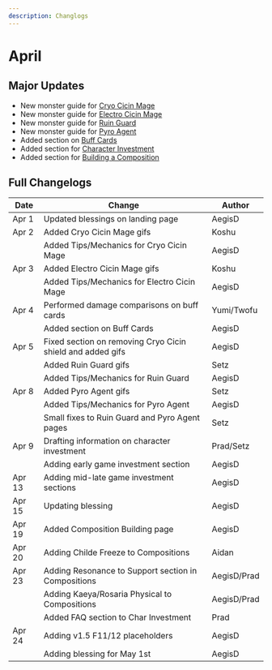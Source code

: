 ```yaml
---
description: Changlogs
---
```


# April

## Major Updates

* New monster guide for [Cryo Cicin Mage](../../monsters/fatui/cryo-cicin-mage.md)
* New monster guide for [Electro Cicin Mage](../../monsters/fatui/electro-cicin-mage.md)
* New monster guide for [Ruin Guard](../../monsters/ruin-constructs/ruin-guard.md)
* New monster guide for [Pyro Agent](../../monsters/fatui/pyro-agent.md)
* Added section on [Buff Cards](../../mechanics/buff-cards.md)
* Added section for [Character Investment](../../teambuilding/character-investment.md)
* Added section for [Building a Composition](../../teambuilding/building-a-composition/)

## Full Changelogs

| Date   | Change                                                     | Author      |
| ------ | ---------------------------------------------------------- | ----------- |
| Apr 1  | Updated blessings on landing page                          | AegisD      |
| Apr 2  | Added Cryo Cicin Mage gifs                                 | Koshu       |
|        | Added Tips/Mechanics for Cryo Cicin Mage                   | AegisD      |
| Apr 3  | Added Electro Cicin Mage gifs                              | Koshu       |
|        | Added Tips/Mechanics for Electro Cicin Mage                | AegisD      |
| Apr 4  | Performed damage comparisons on buff cards                 | Yumi/Twofu  |
|        | Added section on Buff Cards                                | AegisD      |
| Apr 5  | Fixed section on removing Cryo Cicin shield and added gifs | AegisD      |
|        | Added Ruin Guard gifs                                      | Setz        |
|        | Added Tips/Mechanics for Ruin Guard                        | AegisD      |
| Apr 8  | Added Pyro Agent gifs                                      | Setz        |
|        | Added Tips/Mechanics for Pyro Agent                        | AegisD      |
|        | Small fixes to Ruin Guard and Pyro Agent pages             | Setz        |
| Apr 9  | Drafting information on character investment               | Prad/Setz   |
|        | Adding early game investment section                       | AegisD      |
| Apr 13 | Adding mid-late game investment sections                   | AegisD      |
| Apr 15 | Updating blessing                                          | AegisD      |
| Apr 19 | Added Composition Building page                            | AegisD      |
| Apr 20 | Adding Childe Freeze to Compositions                       | Aidan       |
| Apr 23 | Adding Resonance to Support section in Compositions        | AegisD/Prad |
|        | Adding Kaeya/Rosaria Physical to Compositions              | AegisD/Prad |
|        | Added FAQ section to Char Investment                       | Prad        |
| Apr 24 | Adding v1.5 F11/12 placeholders                            | AegisD      |
|        | Adding blessing for May 1st                                | AegisD      |
